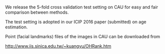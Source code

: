We release the 5-fold cross validation test setting on CAU for easy and fair comparison between methods.

The test setting is adopted in our ICIP 2016 paper (submitted) on age estimation.

Point (facial landmarks) files of the images in CAU can be downloaded from 

http://www.iis.sinica.edu.tw/~kuangyu/OHRank.htm